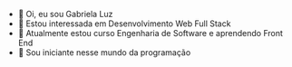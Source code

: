 - 👋 Oi, eu sou Gabriela Luz
- 👀 Estou interessada em Desenvolvimento Web Full Stack
- 🌱 Atualmente estou curso Engenharia de Software e aprendendo Front End 
- 💞️ Sou iniciante nesse mundo da programação 

<!---
attgabrielaluz/attgabrielaluz is a ✨ special ✨ repository because its `README.md` (this file) appears on your GitHub profile.
You can click the Preview link to take a look at your changes.
--->
